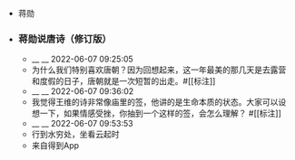 - 蒋勋
- ### 蒋勋说唐诗（修订版）
    - __ __ 2022-06-07 09:25:05
    - 为什么我们特别喜欢唐朝？因为回想起来，这一年最美的那几天是去露营和度假的日子，唐朝就是一次短暂的出走。#[[标注]]
    - __ __ 2022-06-07 09:36:02
    - 我觉得王维的诗非常像庙里的签，他讲的是生命本质的状态。大家可以设想一下，如果情感受挫，你抽到一个这样的签，会怎么理解？
#[[标注]]
    - __ __ 2022-06-07 09:53:53
    - 行到水穷处，坐看云起时
    - 来自得到App
